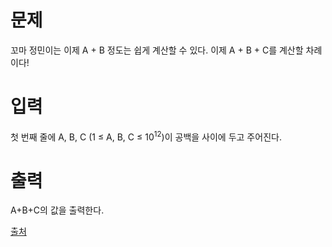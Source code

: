 # 문제

꼬마 정민이는 이제 A + B 정도는 쉽게 계산할 수 있다. 이제 A + B + C를 계산할 차례이다!

# 입력

첫 번째 줄에 A, B, C (1 ≤ A, B, C ≤ $10^{12}$)이 공백을 사이에 두고 주어진다.

# 출력

A+B+C의 값을 출력한다.

[출처](https://www.acmicpc.net/problem/11382)
